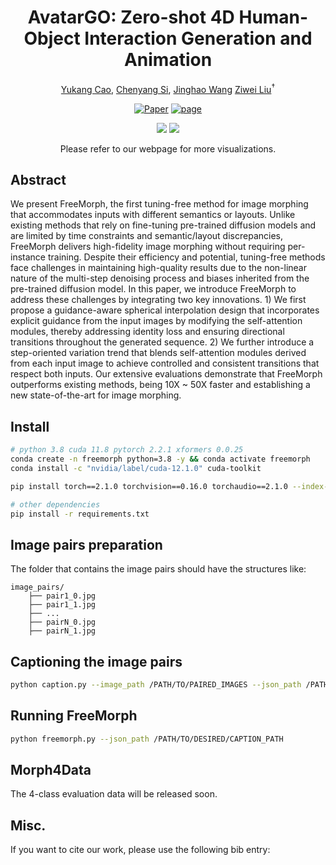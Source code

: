 <div align="center">

# AvatarGO: Zero-shot 4D Human-Object Interaction Generation and Animation
  
<a href="https://yukangcao.github.io/">Yukang Cao</a>,
<a href="https://chenyangsi.top/">Chenyang Si</a>, 
<a href="https://openreview.net/profile?id=~Jinghao_Wang2">Jinghao Wang</a>
<a href="https://liuziwei7.github.io/">Ziwei Liu</a><sup>†</sup>


[![Paper](http://img.shields.io/badge/Paper-arxiv.2410.07164-B31B1B.svg)](https://arxiv.org/abs/2410.07164)
<a href="https://yukangcao.github.io/FreeMorph/"><img alt="page" src="https://img.shields.io/badge/Webpage-0054a6?logo=Google%20chrome&logoColor=white"></a>

<img src="./docs/static/avatargo-demo-1.gif">
<img src="./docs/static/avatargo-demo-2.gif">
  
Please refer to our webpage for more visualizations.
</div>

## Abstract
We present FreeMorph, the first tuning-free method for image morphing that accommodates inputs with different semantics or layouts. Unlike existing methods that rely on fine-tuning pre-trained diffusion models and are limited by time constraints and semantic/layout discrepancies, FreeMorph delivers high-fidelity image morphing without requiring per-instance training. Despite their efficiency and potential, tuning-free methods face challenges in maintaining high-quality results due to the non-linear nature of the multi-step denoising process and biases inherited from the pre-trained diffusion model. In this paper, we introduce FreeMorph to address these challenges by integrating two key innovations. 1) We first propose a guidance-aware spherical interpolation design that incorporates explicit guidance from the input images by modifying the self-attention modules, thereby addressing identity loss and ensuring directional transitions throughout the generated sequence. 2) We further introduce a step-oriented variation trend that blends self-attention modules derived from each input image to achieve controlled and consistent transitions that respect both inputs. Our extensive evaluations demonstrate that FreeMorph outperforms existing methods, being 10X ~ 50X faster and establishing a new state-of-the-art for image morphing.


## Install
```bash
# python 3.8 cuda 11.8 pytorch 2.2.1 xformers 0.0.25
conda create -n freemorph python=3.8 -y && conda activate freemorph
conda install -c "nvidia/label/cuda-12.1.0" cuda-toolkit

pip install torch==2.1.0 torchvision==0.16.0 torchaudio==2.1.0 --index-url https://download.pytorch.org/whl/cu121

# other dependencies
pip install -r requirements.txt

```

## Image pairs preparation
The folder that contains the image pairs should have the structures like:
```
image_pairs/
    ├── pair1_0.jpg
    ├── pair1_1.jpg
    ├── ...
    ├── pairN_0.jpg
    ├── pairN_1.jpg
```


## Captioning the image pairs

```bash
python caption.py --image_path /PATH/TO/PAIRED_IMAGES --json_path /PATH/TO/DESIRED/CAPTION_PATH
```

## Running FreeMorph
```bash
python freemorph.py --json_path /PATH/TO/DESIRED/CAPTION_PATH
```

## Morph4Data
The 4-class evaluation data will be released soon.


## Misc.
If you want to cite our work, please use the following bib entry:
```

```
